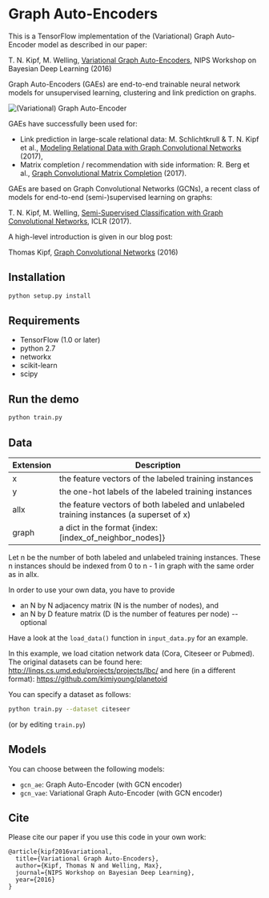 # Graph Auto-Encoders

This is a TensorFlow implementation of the (Variational) Graph Auto-Encoder model as described in our paper:

T. N. Kipf, M. Welling, [Variational Graph Auto-Encoders](https://arxiv.org/abs/1611.07308), NIPS Workshop on Bayesian Deep Learning (2016)

Graph Auto-Encoders (GAEs) are end-to-end trainable neural network models for unsupervised learning, clustering and link prediction on graphs.

![(Variational) Graph Auto-Encoder](figure.png)

GAEs have successfully been used for:

- Link prediction in large-scale relational data: M. Schlichtkrull & T. N. Kipf et al., [Modeling Relational Data with Graph Convolutional Networks](https://arxiv.org/abs/1703.06103) (2017),
- Matrix completion / recommendation with side information: R. Berg et al., [Graph Convolutional Matrix Completion](https://arxiv.org/abs/1706.02263) (2017).

GAEs are based on Graph Convolutional Networks (GCNs), a recent class of models for end-to-end (semi-)supervised learning on graphs:

T. N. Kipf, M. Welling, [Semi-Supervised Classification with Graph Convolutional Networks](https://arxiv.org/abs/1609.02907), ICLR (2017).

A high-level introduction is given in our blog post:

Thomas Kipf, [Graph Convolutional Networks](http://tkipf.github.io/graph-convolutional-networks/) (2016)

## Installation

```bash
python setup.py install
```

## Requirements

- TensorFlow (1.0 or later)
- python 2.7
- networkx
- scikit-learn
- scipy

## Run the demo

```bash
python train.py
```

## Data

| Extension | Description                                                                            |
| --------- | -------------------------------------------------------------------------------------- |
| x         | the feature vectors of the labeled training instances                                  |
| y         | the one-hot labels of the labeled training instances                                   |
| allx      | the feature vectors of both labeled and unlabeled training instances (a superset of x) |
| graph     | a dict in the format {index: [index_of_neighbor_nodes]}                                |

Let n be the number of both labeled and unlabeled training instances.
These n instances should be indexed from 0 to n - 1 in graph with the same
order as in allx.

In order to use your own data, you have to provide

- an N by N adjacency matrix (N is the number of nodes), and
- an N by D feature matrix (D is the number of features per node) -- optional

Have a look at the `load_data()` function in `input_data.py` for an example.

In this example, we load citation network data (Cora, Citeseer or Pubmed). The original datasets can be found here: http://linqs.cs.umd.edu/projects/projects/lbc/ and here (in a different format): https://github.com/kimiyoung/planetoid

You can specify a dataset as follows:

```bash
python train.py --dataset citeseer
```

(or by editing `train.py`)

## Models

You can choose between the following models:

- `gcn_ae`: Graph Auto-Encoder (with GCN encoder)
- `gcn_vae`: Variational Graph Auto-Encoder (with GCN encoder)

## Cite

Please cite our paper if you use this code in your own work:

```
@article{kipf2016variational,
  title={Variational Graph Auto-Encoders},
  author={Kipf, Thomas N and Welling, Max},
  journal={NIPS Workshop on Bayesian Deep Learning},
  year={2016}
}
```
